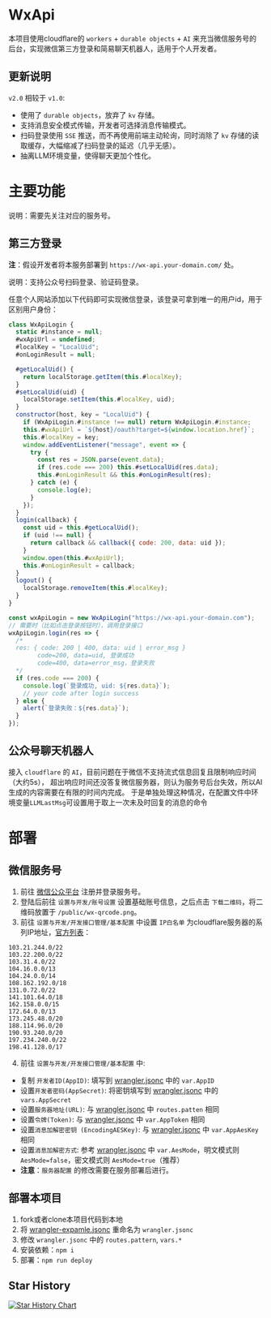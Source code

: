 # WxApi

本项目使用cloudflare的 `workers` + `durable objects` + `AI` 来充当微信服务号的后台，实现微信第三方登录和简易聊天机器人，适用于个人开发者。

## 更新说明

`v2.0` 相较于 `v1.0`:

+ 使用了 `durable objects`，放弃了 `kv` 存储。
+ 支持消息安全模式传输，开发者可选择消息传输模式。
+ 扫码登录使用 `SSE` 推送，而不再使用前端主动轮询，同时消除了 `kv` 存储的读取缓存，大幅缩减了扫码登录的延迟（几乎无感）。
+ 抽离LLM环境变量，使得聊天更加个性化。

# 主要功能

说明：需要先关注对应的服务号。

## 第三方登录

**注**：假设开发者将本服务部署到 `https://wx-api.your-domain.com/` 处。

说明：支持公众号扫码登录、验证码登录。

任意个人网站添加以下代码即可实现微信登录，该登录可拿到唯一的用户id，用于区别用户身份：
```js
class WxApiLogin {
  static #instance = null;
  #wxApiUrl = undefined;
  #localKey = "LocalUid";
  #onLoginResult = null;

  #getLocalUid() {
    return localStorage.getItem(this.#localKey);
  }
  #setLocalUid(uid) {
    localStorage.setItem(this.#localKey, uid);
  }
  constructor(host, key = "LocalUid") {
    if (WxApiLogin.#instance !== null) return WxApiLogin.#instance;
    this.#wxApiUrl = `${host}/oauth?target=${window.location.href}`;
    this.#localKey = key;
    window.addEventListener("message", event => {
      try {
        const res = JSON.parse(event.data);
        if (res.code === 200) this.#setLocalUid(res.data);
        this.#onLoginResult && this.#onLoginResult(res);
      } catch (e) {
        console.log(e);
      }
    });
  }
  login(callback) {
    const uid = this.#getLocalUid();
    if (uid !== null) {
      return callback && callback({ code: 200, data: uid });
    }
    window.open(this.#wxApiUrl);
    this.#onLoginResult = callback;
  }
  logout() {
    localStorage.removeItem(this.#localKey);
  }
}

const wxApiLogin = new WxApiLogin("https://wx-api.your-domain.com");
// 需要时（比如点击登录按钮时），调用登录接口
wxApiLogin.login(res => {
  /*
  res: { code: 200 | 400, data: uid | error_msg }
        code=200, data=uid, 登录成功
        code=400, data=error_msg，登录失败
  */
  if (res.code === 200) {
    console.log(`登录成功, uid: ${res.data}`);
    // your code after login success
  } else {
    alert(`登录失败：${res.data}`);
  }
});
```


## 公众号聊天机器人

接入 `cloudflare` 的 `AI`，目前问题在于微信不支持流式信息回复且限制响应时间（大约5s），
超出响应时间还没答复微信服务器，则认为服务号后台失效，所以AI生成的内容需要在有限的时间内完成。
于是单独处理这种情况，在配置文件中环境变量`LLMLastMsg`可设置用于取上一次未及时回复的消息的命令


# 部署

## 微信服务号

1. 前往 [微信公众平台](https://mp.weixin.qq.com/) 注册并登录服务号。
2. 登陆后前往 `设置与开发/账号设置` 设置基础账号信息，之后点击 `下载二维码`，将二维码放置于 `/public/wx-qrcode.png`。
3. 前往 `设置与开发/开发接口管理/基本配置` 中设置 `IP白名单` 为cloudflare服务器的系列IP地址，[官方列表](https://www.cloudflare-cn.com/ips/)：
  ```text
  103.21.244.0/22
  103.22.200.0/22
  103.31.4.0/22
  104.16.0.0/13
  104.24.0.0/14
  108.162.192.0/18
  131.0.72.0/22
  141.101.64.0/18
  162.158.0.0/15
  172.64.0.0/13
  173.245.48.0/20
  188.114.96.0/20
  190.93.240.0/20
  197.234.240.0/22
  198.41.128.0/17
  ```
4. 前往 `设置与开发/开发接口管理/基本配置` 中:
  + 复制 `开发者ID(AppID)`: 填写到 [wrangler.jsonc](wrangler-expamle.jsonc) 中的 `var.AppID`
  + 设置`开发者密码(AppSecret)`: 将密钥填写到 [wrangler.jsonc](wrangler-expamle.jsonc) 中的 `vars.AppSecret`
  + 设置`服务器地址(URL)`: 与 [wrangler.jsonc](wrangler-expamle.jsonc) 中 `routes.patten` 相同
  + 设置`令牌(Token)`: 与 [wrangler.jsonc](wrangler-expamle.jsonc) 中 `var.AppToken` 相同
  + 设置`消息加解密密钥 (EncodingAESKey)`: 与 [wrangler.jsonc](wrangler-expamle.jsonc) 中 `var.AppAesKey` 相同
  + 设置`消息加解密方式`: 参考 [wrangler.jsonc](wrangler-expamle.jsonc) 中 `var.AesMode`，明文模式则 `AesMode=false`，密文模式则 `AesMode=true`（推荐）
  + **注意**：`服务器配置` 的修改需要在服务部署后进行。

## 部署本项目

1. fork或者clone本项目代码到本地
2. 将 [wrangler-expamle.jsonc](wrangler-expamle.jsonc) 重命名为 `wrangler.jsonc`
3. 修改 `wrangler.jsonc` 中的 `routes.pattern`, `vars.*`
4. 安装依赖：`npm i`
5. 部署：`npm run deploy`

## Star History

[![Star History Chart](https://api.star-history.com/svg?repos=tinger-x/cloudflare-wx-api&type=Date)](https://www.star-history.com/#tinger-x/cloudflare-wx-api&Date)

